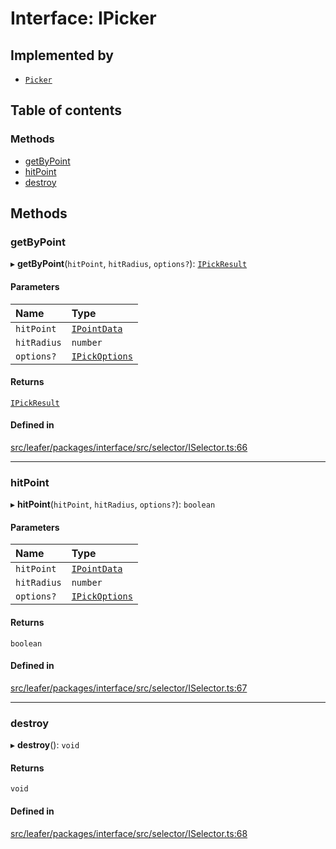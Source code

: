 # Interface: IPicker

## Implemented by

- [`Picker`](../classes/Picker.md)

## Table of contents

### Methods

- [getByPoint](IPicker.md#getbypoint)
- [hitPoint](IPicker.md#hitpoint)
- [destroy](IPicker.md#destroy)

## Methods

### getByPoint

▸ **getByPoint**(`hitPoint`, `hitRadius`, `options?`): [`IPickResult`](IPickResult.md)

#### Parameters

| Name | Type |
| :------ | :------ |
| `hitPoint` | [`IPointData`](IPointData.md) |
| `hitRadius` | `number` |
| `options?` | [`IPickOptions`](IPickOptions.md) |

#### Returns

[`IPickResult`](IPickResult.md)

#### Defined in

[src/leafer/packages/interface/src/selector/ISelector.ts:66](https://github.com/leaferjs/leafer/blob/d3ec2c9bd49557a0d74aae684f8e3d3d557af194/packages/interface/src/selector/ISelector.ts#L66)

___

### hitPoint

▸ **hitPoint**(`hitPoint`, `hitRadius`, `options?`): `boolean`

#### Parameters

| Name | Type |
| :------ | :------ |
| `hitPoint` | [`IPointData`](IPointData.md) |
| `hitRadius` | `number` |
| `options?` | [`IPickOptions`](IPickOptions.md) |

#### Returns

`boolean`

#### Defined in

[src/leafer/packages/interface/src/selector/ISelector.ts:67](https://github.com/leaferjs/leafer/blob/d3ec2c9bd49557a0d74aae684f8e3d3d557af194/packages/interface/src/selector/ISelector.ts#L67)

___

### destroy

▸ **destroy**(): `void`

#### Returns

`void`

#### Defined in

[src/leafer/packages/interface/src/selector/ISelector.ts:68](https://github.com/leaferjs/leafer/blob/d3ec2c9bd49557a0d74aae684f8e3d3d557af194/packages/interface/src/selector/ISelector.ts#L68)
